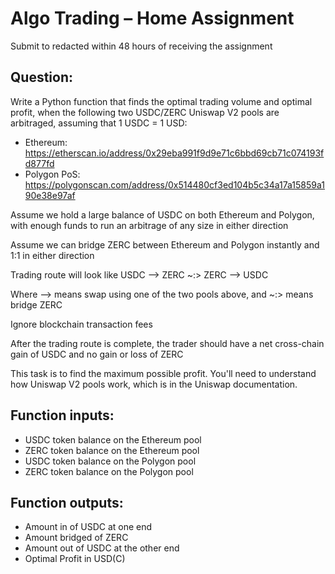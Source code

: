 # Algo Trading – Home Assignment

Submit to redacted within 48 hours of receiving the assignment

## Question:

Write a Python function that finds the optimal trading volume and optimal profit, when the following
two USDC/ZERC Uniswap V2 pools are arbitraged, assuming that 1 USDC = 1 USD:

- Ethereum: https://etherscan.io/address/0x29eba991f9d9e71c6bbd69cb71c074193fd877fd
- Polygon PoS:
  https://polygonscan.com/address/0x514480cf3ed104b5c34a17a15859a190e38e97af

Assume we hold a large balance of USDC on both Ethereum and Polygon, with enough funds to run
an arbitrage of any size in either direction

Assume we can bridge ZERC between Ethereum and Polygon instantly and 1:1 in either direction

Trading route will look like USDC —> ZERC ~:> ZERC —> USDC

Where
—> means swap using one of the two pools above, and
~:> means bridge ZERC

Ignore blockchain transaction fees

After the trading route is complete, the trader should have a net cross-chain gain of USDC and no gain or loss of ZERC

This task is to find the maximum possible profit. You'll need to understand how Uniswap V2 pools work, which is in the Uniswap documentation.

## Function inputs:

- USDC token balance on the Ethereum pool
- ZERC token balance on the Ethereum pool
- USDC token balance on the Polygon pool
- ZERC token balance on the Polygon pool

## Function outputs:

- Amount in of USDC at one end
- Amount bridged of ZERC
- Amount out of USDC at the other end
- Optimal Profit in USD(C)
